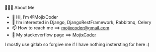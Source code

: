 👨🏻‍💻  About Me
- 👋 Hi, I’m @MojixCoder
- 👀 I’m interested in Django, DjangoRestFramework, Rabbitmq, Celery
- 📫 How to reach me ==> mojixcoder@gmail.com
- 💞️ My stackoverflow page ==> [MojixCoder](https://stackoverflow.com/users/11487872/mojixcoder)

I mostly use gitlab so forgive me if I have nothing instersting for here :(

<!---
MojixCoder/MojixCoder is a ✨ special ✨ repository because its `README.md` (this file) appears on your GitHub profile.
You can click the Preview link to take a look at your changes.
--->
